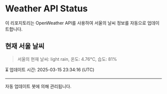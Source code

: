 
# Weather API Status

이 리포지토리는 OpenWeather API를 사용하여 서울의 날씨 정보를 자동으로 업데이트합니다.

## 현재 서울 날씨
> 서울의 현재 날씨: light rain, 온도: 4.76°C, 습도: 81%

⏳ 업데이트 시간: 2025-03-15 23:34:16 (UTC)

---
자동 업데이트 봇에 의해 관리됩니다.

